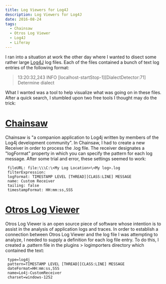 ```yaml
---
title: Log Viewers for Log4J
description: Log Viewers for Log4J
date: 2016-08-24
tags:
  - Chainsaw
  - Otros Log Viewer
  - Log4J
  - Liferay
---
```


I ran into a situation at work the other day where I wanted to disect some rather large [Log4J] log files.  Each of the files contained a bunch of text log entries of the following format:

> 13:20:32,243 INFO  [localhost-startStop-1][DialectDetector:71] Determine dialect

What I wanted was a tool to help visualize what was going on in these files.  After a quick search, I stumbled upon two free tools I thought may do the trick:

# [Chainsaw]
Chainsaw is "a companion application to Log4j written by members of the Log4j development community".  In Chainsaw, I had to create a new Receiver in order to process the .log file.  The receiver designates a "logFormat" property in which you can specify the pattern for each log message.  After some trial and error, these settings seemed to work:

```
 fileURL: file:\\\C:\<My Log Location>\<My log>.log
 filterExpression:
 logFormat: TIMESTAMP LEVEL [THREAD][CLASS:LINE] MESSAGE
 name: Custom Receiver
 tailing: false
 timestampFormat: HH:mm:ss,SSS
```

# [Otros Log Viewer]
Otros Log Viewer is an open source piece of software whose intention is to assist in the analysis of application logs and traces.  In order to establish a connection between Otros Log Viewer and the log file I was attempting to analyze, I needed to supply a definition for each log file entry.  To do this, I created a .pattern file in the plugins > logimporters directory which contained the text:

```
 type=log4j
 pattern=TIMESTAMP LEVEL [THREAD][CLASS:LINE] MESSAGE
 dateFormat=HH:mm:ss,SSS
 name=Lo4j-CustomReceiver
 charset=windows-1252
```

[Log4J]: http://logging.apache.org/log4j/2.x/
[Chainsaw]: https://logging.apache.org/chainsaw/
[Otros Log Viewer]: https://github.com/otros-systems/otroslogviewer
